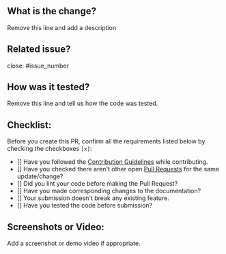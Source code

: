## What is the change?

Remove this line and add a description

## Related issue?

close: #issue_number

## How was it tested?

Remove this line and tell us how the code was tested.

## Checklist:

Before you create this PR, confirm all the requirements listed below by checking the checkboxes `[x]`:

-   [] Have you followed the [Contribution Guidelines](https://github.com/ALPHAVIO/BlogSite/blob/master/CONTRIBUTING.md) while contributing.
-   [] Have you checked there aren't other open [Pull Requests](https://github.com/ALPHAVIO/BlogSite/pulls) for the same update/change?
-   [] Did you lint your code before making the Pull Request?
-   [] Have you made corresponding changes to the documentation?
-   [] Your submission doesn't break any existing feature.
-   [] Have you tested the code before submission?

## Screenshots or Video:

Add a screenshot or demo video if appropriate.
